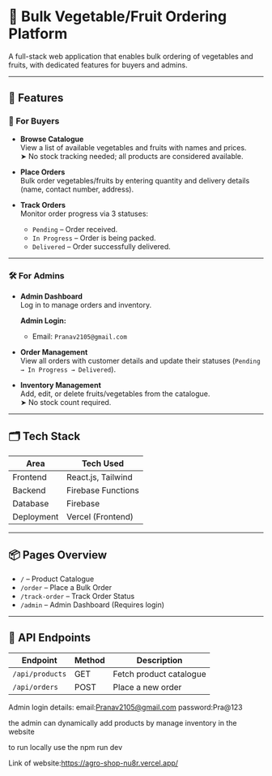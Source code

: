 # 🥦 Bulk Vegetable/Fruit Ordering Platform

A full-stack web application that enables bulk ordering of vegetables and fruits, with dedicated features for buyers and admins.

---

## 🚀 Features

### 🛒 For Buyers

- **Browse Catalogue**  
  View a list of available vegetables and fruits with names and prices.  
  ➤ No stock tracking needed; all products are considered available.

- **Place Orders**  
  Bulk order vegetables/fruits by entering quantity and delivery details (name, contact number, address).

- **Track Orders**  
  Monitor order progress via 3 statuses:
  - `Pending` – Order received.
  - `In Progress` – Order is being packed.
  - `Delivered` – Order successfully delivered.

---

### 🛠️ For Admins

- **Admin Dashboard**  
  Log in to manage orders and inventory.  

  **Admin Login:**  
  - Email: `Pranav2105@gmail.com`

- **Order Management**  
  View all orders with customer details and update their statuses (`Pending → In Progress → Delivered`).

- **Inventory Management**  
  Add, edit, or delete fruits/vegetables from the catalogue.  
  ➤ No stock count required.

---

## 🗂️ Tech Stack

| Area       | Tech Used                    |
|------------|------------------------------|
| Frontend   | React.js, Tailwind |
| Backend    |  Firebase Functions  |
| Database   | Firebase |
| Deployment | Vercel (Frontend)            |
---

## 📦 Pages Overview

- `/` – Product Catalogue
- `/order` – Place a Bulk Order
- `/track-order` – Track Order Status
- `/admin` – Admin Dashboard (Requires login)

---

## 📡 API Endpoints

| Endpoint                 | Method | Description                        |
|--------------------------|--------|------------------------------------|
| `/api/products`          | GET    | Fetch product catalogue            |
| `/api/orders`            | POST   | Place a new order                  |




Admin login details:
email:Pranav2105@gmail.com
password:Pra@123


the admin can dynamically add products by manage inventory  in the website


to run locally use the npm run dev


Link of website:https://agro-shop-nu8r.vercel.app/

